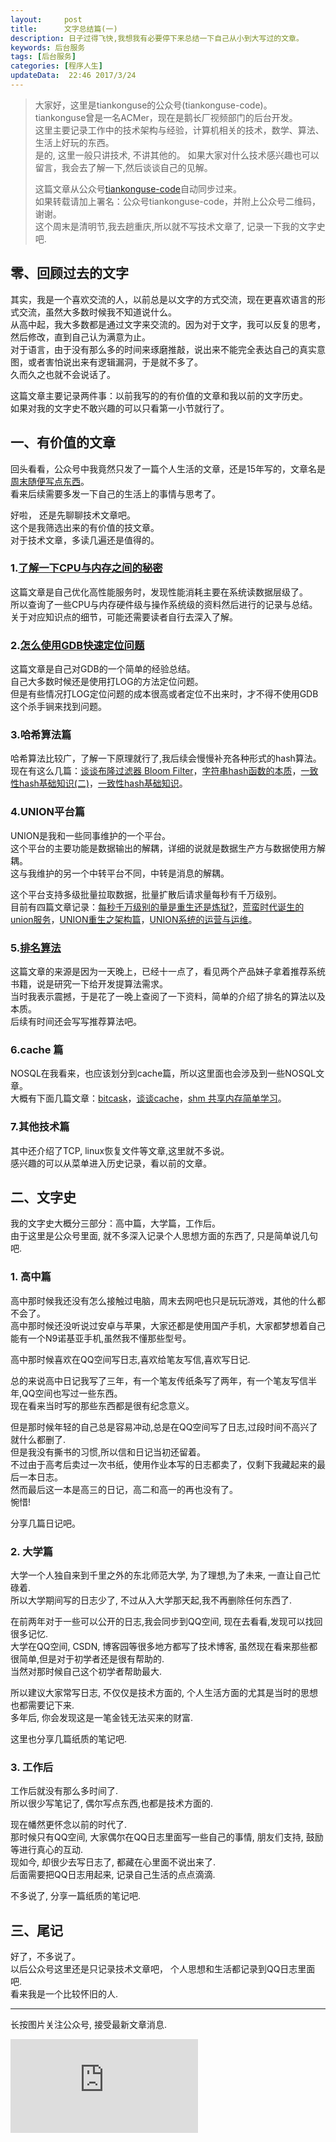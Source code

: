 ```yaml
---
layout:     post
title:      文字总结篇(一)
description: 日子过得飞快,我想我有必要停下来总结一下自己从小到大写过的文章。  
keywords: 后台服务
tags: [后台服务]
categories: [程序人生]
updateData:  22:46 2017/3/24
---
```



> 
> 大家好，这里是tiankonguse的公众号(tiankonguse-code)。  
> tiankonguse曾是一名ACMer，现在是鹅长厂视频部门的后台开发。  
> 这里主要记录工作中的技术架构与经验，计算机相关的技术，数学、算法、生活上好玩的东西。  
> 是的, 这里一般只讲技术, 不讲其他的。
> 如果大家对什么技术感兴趣也可以留言，我会去了解一下,然后谈谈自己的见解。     
>
>  这篇文章从公众号[tiankonguse-code](http://mp.weixin.qq.com/s/HqNP2hB93LGtZSe8dVcqiA)自动同步过来。  
>  如果转载请加上署名：公众号tiankonguse-code，并附上公众号二维码，谢谢。   
>  这个周末是清明节,我去趟重庆,所以就不写技术文章了, 记录一下我的文字史吧.  
>  


## 零、回顾过去的文字

其实，我是一个喜欢交流的人，以前总是以文字的方式交流，现在更喜欢语言的形式交流，虽然大多数时候我不知道说什么。    
从高中起，我大多数都是通过文字来交流的。因为对于文字，我可以反复的思考，然后修改，直到自己认为满意为止。  
对于语言，由于没有那么多的时间来琢磨推敲，说出来不能完全表达自己的真实意图，或者害怕说出来有逻辑漏洞，于是就不多了。  
久而久之也就不会说话了。  


这篇文章主要记录两件事：以前我写的的有价值的文章和我以前的文字历史。  
如果对我的文字史不敢兴趣的可以只看第一小节就行了。  


## 一、有价值的文章  
  

回头看看，公众号中我竟然只发了一篇个人生活的文章，还是15年写的，文章名是[周末随便写点东西](http://mp.weixin.qq.com/s/t-NEvJ7k0Vut0c5V04nTDw)。  
看来后续需要多发一下自己的生活上的事情与思考了。  

好啦， 还是先聊聊技术文章吧。  
这个是我筛选出来的有价值的技文章。  
对于技术文章，多读几遍还是值得的。  
  

### 1.[了解一下CPU与内存之间的秘密](http://mp.weixin.qq.com/s/NK-94uMl6_DPkCC5kIkfGw) 

这篇文章是自己优化高性能服务时，发现性能消耗主要在系统读数据层级了。  
所以查询了一些CPU与内存硬件级与操作系统级的资料然后进行的记录与总结。  
关于对应知识点的细节，可能还需要读者自行去深入了解。  


### 2.[怎么使用GDB快速定位问题](http://mp.weixin.qq.com/s/vZoZLnUvnliBTp59JKyC3A) 

这篇文章是自己对GDB的一个简单的经验总结。  
自己大多数时候还是使用打LOG的方法定位问题。  
但是有些情况打LOG定位问题的成本很高或者定位不出来时，才不得不使用GDB这个杀手锏来找到问题。


### 3.哈希算法篇


哈希算法比较广，了解一下原理就行了,我后续会慢慢补充各种形式的hash算法。  
现在有这么几篇：[谈谈布隆过滤器 Bloom Filter](http://mp.weixin.qq.com/s/NpVzMT_0etlrVNvZ-YWQEQ)，[字符串hash函数的本质](http://mp.weixin.qq.com/s/wmtReLJvZMgml1dz88A3vg)，[一致性hash基础知识(二)](http://mp.weixin.qq.com/s/N4SKpKkeUUqajoQTIv96xw)，[一致性hash基础知识](http://mp.weixin.qq.com/s/5qZeFu2pxAJ2fJrHhZr5fw)。  


### 4.UNION平台篇


UNION是我和一些同事维护的一个平台。  
这个平台的主要功能是数据输出的解耦，详细的说就是数据生产方与数据使用方解耦。  
这与我维护的另一个中转平台不同，中转是消息的解耦。  


这个平台支持多级批量拉取数据，批量扩散后请求量每秒有千万级别。  
目前有四篇文章记录：[每秒千万级别的量是重生还是炼狱?](http://mp.weixin.qq.com/s/enDLT-YE2BQWVFFm3xHjXA)，[荒蛮时代诞生的union服务](http://mp.weixin.qq.com/s/1ppILe5J6zvrQAHGX5xaeQ)，[UNION重生之架构篇](http://mp.weixin.qq.com/s/jNXR7ghcG8m1YOzr59EK1g)，[UNION系统的运营与运维](http://mp.weixin.qq.com/s/tZ1jbEFskb9OQ_tDOEb7TQ)。  


### 5.[排名算法](http://mp.weixin.qq.com/s/2Y8yS89fLeb019z_TaoYhw)

这篇文章的来源是因为一天晚上，已经十一点了，看见两个产品妹子拿着推荐系统书籍，说是研究一下给开发提算法需求。  
当时我表示震撼，于是花了一晚上查阅了一下资料，简单的介绍了排名的算法以及本质。  
后续有时间还会写写推荐算法吧。  


### 6.cache 篇

NOSQL在我看来，也应该划分到cache篇，所以这里面也会涉及到一些NOSQL文章。  
大概有下面几篇文章：[bitcask](http://mp.weixin.qq.com/s/H2pT8UvZZC-FTc3ptLP78w)，[谈谈cache](https://mp.weixin.qq.com/s/yc1ERwYtYD7q0zaAPr-7dA)，[shm 共享内存简单学习](http://mp.weixin.qq.com/s/4Xm3nzgX3NDxNc80p2PopA)。


### 7.其他技术篇


其中还介绍了TCP, linux恢复文件等文章,这里就不多说。  
感兴趣的可以从菜单进入历史记录，看以前的文章。  


## 二、文字史

我的文字史大概分三部分：高中篇，大学篇，工作后。  
由于这里是公众号里面, 就不多深入记录个人思想方面的东西了, 只是简单说几句吧.  


### 1. 高中篇

高中那时候我还没有怎么接触过电脑，周末去网吧也只是玩玩游戏，其他的什么都不会了。  
高中那时候还没听说过安卓与苹果，大家还都是使用国产手机，大家都梦想着自己能有一个N9诺基亚手机,虽然我不懂那些型号。  

高中那时候喜欢在QQ空间写日志,喜欢给笔友写信,喜欢写日记.   

总的来说高中日记我写了三年，有一个笔友传纸条写了两年，有一个笔友写信半年,QQ空间也写过一些东西。  
现在看来当时写的那些东西都是很有纪念意义。  


但是那时候年轻的自己总是容易冲动,总是在QQ空间写了日志,过段时间不高兴了就什么都删了.  
但是我没有撕书的习惯,所以信和日记当初还留着。  
不过由于高考后卖过一次书纸，使用作业本写的日志都卖了，仅剩下我藏起来的最后一本日志。  
然而最后这一本是高三的日记，高二和高一的再也没有了。  
惋惜!  


分享几篇日记吧。  


### 2. 大学篇 


大学一个人独自来到千里之外的东北师范大学, 为了理想,为了未来, 一直让自己忙碌着.  
所以大学期间写的日志少了, 不过从入大学那天起,我不再删除任何东西了.  



在前两年对于一些可以公开的日志,我会同步到QQ空间, 现在去看看,发现可以找回很多记忆.  
大学在QQ空间, CSDN, 博客园等很多地方都写了技术博客, 虽然现在看来那些都很简单,但是对于初学者还是很有帮助的.  
当然对那时候自己这个初学者帮助最大.  


所以建议大家常写日志, 不仅仅是技术方面的, 个人生活方面的尤其是当时的思想也都需要记下来.  
多年后, 你会发现这是一笔金钱无法买来的财富.  


这里也分享几篇纸质的笔记吧.  



### 3. 工作后


工作后就没有那么多时间了.  
所以很少写笔记了, 偶尔写点东西,也都是技术方面的.  

现在幡然更怀念以前的时代了.  
那时候只有QQ空间, 大家偶尔在QQ日志里面写一些自己的事情, 朋友们支持, 鼓励等进行真心的互动.  
现如今, 却很少去写日志了, 都藏在心里面不说出来了.  
后面需要把QQ日志用起来, 记录自己生活的点点滴滴.  


不多说了, 分享一篇纸质的笔记吧.  




## 三、尾记

好了，不多说了。  
以后公众号这里还是只记录技术文章吧， 个人思想和生活都记录到QQ日志里面吧.  
看来我是一个比较怀旧的人.  





<hr>

长按图片关注公众号, 接受最新文章消息.  

![](http://tiankonguse.com/lab/cloudLink/baidupan.php?url=/1915453531/4224042967.jpg)

